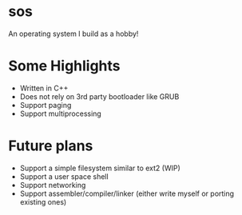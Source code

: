 # sos
An operating system I build as a hobby!

# Some Highlights
- Written in C++
- Does not rely on 3rd party bootloader like GRUB
- Support paging
- Support multiprocessing

# Future plans
- Support a simple filesystem similar to ext2 (WIP)
- Support a user space shell
- Support networking
- Support assembler/compiler/linker (either write myself or porting existing ones)
